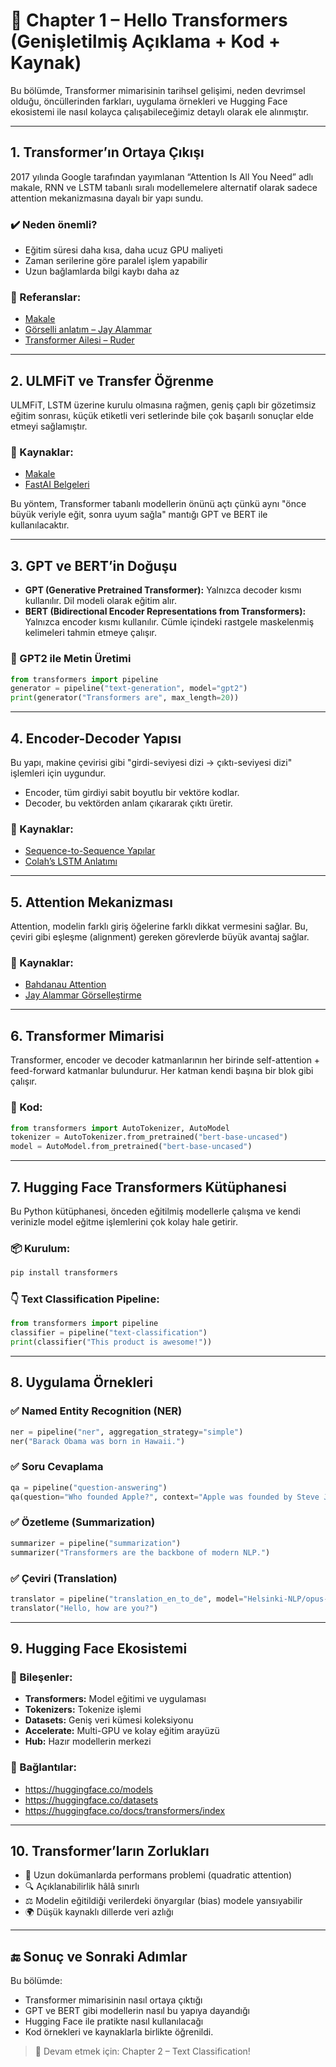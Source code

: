 
# 📘 Chapter 1 – Hello Transformers (Genişletilmiş Açıklama + Kod + Kaynak)

Bu bölümde, Transformer mimarisinin tarihsel gelişimi, neden devrimsel olduğu, öncüllerinden farkları, uygulama örnekleri ve Hugging Face ekosistemi ile nasıl kolayca çalışabileceğimiz detaylı olarak ele alınmıştır.

---

## 1. Transformer’ın Ortaya Çıkışı

2017 yılında Google tarafından yayımlanan “Attention Is All You Need” adlı makale, RNN ve LSTM tabanlı sıralı modellemelere alternatif olarak sadece attention mekanizmasına dayalı bir yapı sundu.

### ✔️ Neden önemli?
- Eğitim süresi daha kısa, daha ucuz GPU maliyeti
- Zaman serilerine göre paralel işlem yapabilir
- Uzun bağlamlarda bilgi kaybı daha az

### 🧠 Referanslar:
- [Makale](https://arxiv.org/abs/1706.03762)
- [Görselli anlatım – Jay Alammar](https://jalammar.github.io/illustrated-transformer/)
- [Transformer Ailesi – Ruder](https://sebastianruder.com/the-transformer-family/)

---

## 2. ULMFiT ve Transfer Öğrenme

ULMFiT, LSTM üzerine kurulu olmasına rağmen, geniş çaplı bir gözetimsiz eğitim sonrası, küçük etiketli veri setlerinde bile çok başarılı sonuçlar elde etmeyi sağlamıştır.

### 🧠 Kaynaklar:
- [Makale](https://arxiv.org/abs/1801.06146)
- [FastAI Belgeleri](https://docs.fast.ai/text.learner.html)

Bu yöntem, Transformer tabanlı modellerin önünü açtı çünkü aynı "önce büyük veriyle eğit, sonra uyum sağla" mantığı GPT ve BERT ile kullanılacaktır.

---

## 3. GPT ve BERT’in Doğuşu

- **GPT (Generative Pretrained Transformer):** Yalnızca decoder kısmı kullanılır. Dil modeli olarak eğitim alır.
- **BERT (Bidirectional Encoder Representations from Transformers):** Yalnızca encoder kısmı kullanılır. Cümle içindeki rastgele maskelenmiş kelimeleri tahmin etmeye çalışır.

### 🧪 GPT2 ile Metin Üretimi
```python
from transformers import pipeline
generator = pipeline("text-generation", model="gpt2")
print(generator("Transformers are", max_length=20))
```

---

## 4. Encoder-Decoder Yapısı

Bu yapı, makine çevirisi gibi "girdi-seviyesi dizi → çıktı-seviyesi dizi" işlemleri için uygundur.

- Encoder, tüm girdiyi sabit boyutlu bir vektöre kodlar.
- Decoder, bu vektörden anlam çıkararak çıktı üretir.

### 🧠 Kaynaklar:
- [Sequence-to-Sequence Yapılar](https://machinelearningmastery.com/encoder-decoder-attention-sequence-to-sequence-prediction-keras/)
- [Colah’s LSTM Anlatımı](https://colah.github.io/posts/2015-08-Understanding-LSTMs/)

---

## 5. Attention Mekanizması

Attention, modelin farklı giriş öğelerine farklı dikkat vermesini sağlar. Bu, çeviri gibi eşleşme (alignment) gereken görevlerde büyük avantaj sağlar.

### 🧠 Kaynaklar:
- [Bahdanau Attention](https://arxiv.org/abs/1409.0473)
- [Jay Alammar Görselleştirme](https://jalammar.github.io/visualizing-neural-machine-translation-mechanics-of-seq2seq-models-with-attention/)

---

## 6. Transformer Mimarisi

Transformer, encoder ve decoder katmanlarının her birinde self-attention + feed-forward katmanlar bulundurur. Her katman kendi başına bir blok gibi çalışır.

### 🔧 Kod:
```python
from transformers import AutoTokenizer, AutoModel
tokenizer = AutoTokenizer.from_pretrained("bert-base-uncased")
model = AutoModel.from_pretrained("bert-base-uncased")
```

---

## 7. Hugging Face Transformers Kütüphanesi

Bu Python kütüphanesi, önceden eğitilmiş modellerle çalışma ve kendi verinizle model eğitme işlemlerini çok kolay hale getirir.

### 📦 Kurulum:
```bash
pip install transformers
```

### 👇 Text Classification Pipeline:
```python
from transformers import pipeline
classifier = pipeline("text-classification")
print(classifier("This product is awesome!"))
```

---

## 8. Uygulama Örnekleri

### ✅ Named Entity Recognition (NER)
```python
ner = pipeline("ner", aggregation_strategy="simple")
ner("Barack Obama was born in Hawaii.")
```

### ✅ Soru Cevaplama
```python
qa = pipeline("question-answering")
qa(question="Who founded Apple?", context="Apple was founded by Steve Jobs and Steve Wozniak.")
```

### ✅ Özetleme (Summarization)
```python
summarizer = pipeline("summarization")
summarizer("Transformers are the backbone of modern NLP.")
```

### ✅ Çeviri (Translation)
```python
translator = pipeline("translation_en_to_de", model="Helsinki-NLP/opus-mt-en-de")
translator("Hello, how are you?")
```

---

## 9. Hugging Face Ekosistemi

### 🚀 Bileşenler:
- **Transformers:** Model eğitimi ve uygulaması
- **Tokenizers:** Tokenize işlemi
- **Datasets:** Geniş veri kümesi koleksiyonu
- **Accelerate:** Multi-GPU ve kolay eğitim arayüzü
- **Hub:** Hazır modellerin merkezi

### 🔗 Bağlantılar:
- https://huggingface.co/models
- https://huggingface.co/datasets
- https://huggingface.co/docs/transformers/index

---

## 10. Transformer’ların Zorlukları

- 🔁 Uzun dokümanlarda performans problemi (quadratic attention)
- 🔍 Açıklanabilirlik hâlâ sınırlı
- ⚖️ Modelin eğitildiği verilerdeki önyargılar (bias) modele yansıyabilir
- 🌍 Düşük kaynaklı dillerde veri azlığı

---

## 🔚 Sonuç ve Sonraki Adımlar

Bu bölümde:
- Transformer mimarisinin nasıl ortaya çıktığı
- GPT ve BERT gibi modellerin nasıl bu yapıya dayandığı
- Hugging Face ile pratikte nasıl kullanılacağı
- Kod örnekleri ve kaynaklarla birlikte öğrenildi.

> 🚀 Devam etmek için: Chapter 2 – Text Classification!


